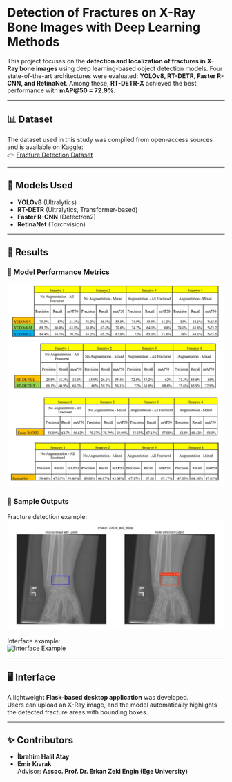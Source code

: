 # Detection of Fractures on X-Ray Bone Images with Deep Learning Methods

This project focuses on the **detection and localization of fractures in X-Ray bone images** using deep learning-based object detection models. Four state-of-the-art architectures were evaluated: **YOLOv8, RT-DETR, Faster R-CNN, and RetinaNet**. Among these, **RT-DETR-X** achieved the best performance with **mAP@50 = 72.9%**.

---

## 📊 Dataset
The dataset used in this study was compiled from open-access sources and is available on Kaggle:  
👉 [Fracture Detection Dataset](https://www.kaggle.com/datasets/emirkiv/fracture-detection-ekiha-final)

---

## 🧠 Models Used
- **YOLOv8** (Ultralytics)  
- **RT-DETR** (Ultralytics, Transformer-based)  
- **Faster R-CNN** (Detectron2)  
- **RetinaNet** (Torchvision)  

---

## 📌 Results

### 🔹 Model Performance Metrics
![YOLOv8 Metrics](results/yolo_metrics.jpg)  
![RT-DETR Metrics](results/RT-DETR_metrics.jpg)  
![Faster R-CNN Metrics](results/Faster_R-CNN_metrics.jpg)  
![RetinaNet Metrics](results/RetinaNet_metrics.jpg)  

### 🔹 Sample Outputs
Fracture detection example:  
![Result Example](results/result_example.jpg)  

Interface example:  
![Interface Example](results/interface_exampl.jpg)  

---

## 🖥️ Interface
A lightweight **Flask-based desktop application** was developed.  
Users can upload an X-Ray image, and the model automatically highlights the detected fracture areas with bounding boxes.  

---

## ✨ Contributors
- **İbrahim Halil Atay**  
- **Emir Kıvrak**  
Advisor: **Assoc. Prof. Dr. Erkan Zeki Engin (Ege University)**  
